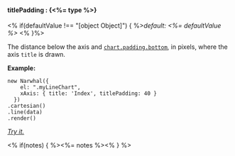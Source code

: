 #### **titlePadding** : {<%= type %>}

<% if(defaultValue !== "[object Object]") { %>*default: <%= defaultValue %>* <% }%>

The distance below the axis and [`chart.padding.bottom`](#config_config.chart.padding.bottom), in pixels, where the axis `title` is drawn.

**Example:**

	new Narwhal({
	    el: ".myLineChart",
	    xAxis: { title: 'Index', titlePadding: 40 }
	  })
	.cartesian()
	.line(data)
	.render()

*[Try it.](http://jsfiddle.net/forio/BJNd8/)*

<% if(notes) { %><%= notes %><% } %>

